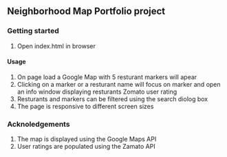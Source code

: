 ## Neighborhood Map Portfolio project

### Getting started

1. Open index.html in browser


#### Usage

1. On page load a Google Map with 5 resturant markers will apear
2. Clicking on a marker or a resturant name will focus on marker and open an info window displaying resturants Zomato user rating
3. Resturants and markers can be filtered using the search diolog box
4. The page is responsive to different screen sizes

### Acknoledgements
1. The map is displayed using the Google Maps API
2. User ratings are populated using the Zamato API